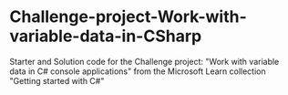 # Challenge-project-Work-with-variable-data-in-CSharp
Starter and Solution code for the Challenge project: "Work with variable data in C# console applications" from the Microsoft Learn collection "Getting started with C#"
